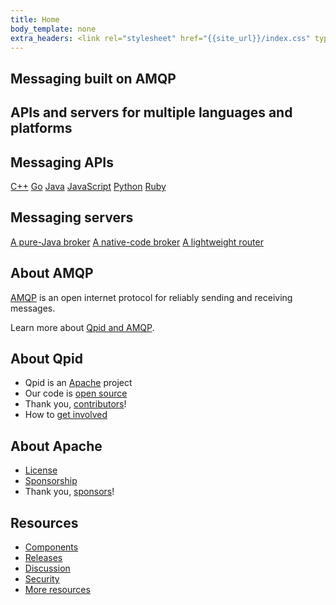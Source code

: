 ```yaml
---
title: Home
body_template: none
extra_headers: <link rel="stylesheet" href="{{site_url}}/index.css" type="text/css" async="async"/>
---
```


<section id="-qpid-intro" markdown="1">

# Messaging built on AMQP

## APIs and servers for multiple languages and platforms

</section>

<section id="-components" markdown="1">
<section id="-messaging-apis" markdown="1">

## Messaging APIs

<nav id="-messaging-api-navigation">
  <a href="">C++</a>
  <a href="">Go</a>
  <a href="">Java</a>
  <a href="">JavaScript</a>
  <a href="">Python</a>
  <a href="">Ruby</a>
</nav>

</section>
<section id="-messaging-servers" markdown="1">

## Messaging servers

<nav id="-messaging-server-navigation">
  <a href="">A pure-Java broker</a>
  <a href="">A native-code broker</a>
  <a href="">A lightweight router</a>
</nav>

</section>
</section>

<section id="-about-topics" markdown="1">
<section id="-about-amqp" markdown="1">

## About AMQP

[AMQP]({{site_url}}/amqp/index.html) is an open internet protocol for
reliably sending and receiving messages.

Learn more about [Qpid and AMQP]({{site_url}}/overview.html).

</section>
<section id="-about-qpid" markdown="1">

## About Qpid

 - Qpid is an [Apache](http://www.apache.org/) project
 - Our code is [open source](http://www.apache.org/licenses/LICENSE-2.0)
 - Thank you, [contributors]({{site_url}}/contributors.html)!
 - How to [get involved]({{site_url}}/get-involved.html)

</section>
<section id="-about-apache" markdown="1">

## About Apache

 - [License](http://www.apache.org/licenses/)
 - [Sponsorship](http://www.apache.org/foundation/sponsorship.html)
 - Thank you, [sponsors](http://www.apache.org/foundation/thanks.html)!

</section>
</section>

<section id="-resources" markdown="1">

## Resources

 - [Components]({{site_url}}/components/index.html)
 - [Releases]({{site_url}}/releases/index.html)
 - [Discussion]({{site_url}}/discussion.html)
 - [Security]({{site_url}}/security.html)
 - [More resources]({{site_url}}/resources.html)

</section>

<div id="-xxx"></div>
